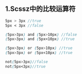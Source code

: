 ## 1.Scssz中的比较运算符

```scss
5px > 3px //true
5px < 3px //false
```

```scss
(5px>3px) and (5px>10px) //false
(5px>3px) and (5px<10px) //true
```

```scss
(5px>3px) or (5px>10px) //true
(5px>3px) or (5px<10px) //true
```

```scss
not(5px>3px)//false
not(5px<3px)//true
```

